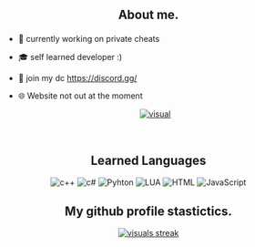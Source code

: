 <h2 align="center">




About me.</h2> 

- 📌 currently working on private cheats

- 🎓 self learned developer :)

- 🔗 join my dc https://discord.gg/

- 🌐 Website not out at the moment

  <p align="center">
    <a href="https://discord.com/users/980263440138502144">
        <img title="visual" alt="visual" src="https://discord.c99.nl/widget/theme-1/1108789278361784331.png"/>
    </a>
</p>

</pre><br>


<h2 align="center">Learned Languages</h2>
<p align="center">
  <img alt="c++" src="https://img.shields.io/badge/C%2B%2B-00599C?style=for-the-badge&logo=c%2B%2B&logoColor=white"></a> 
  <img alt="c#" src="https://img.shields.io/badge/C%23-239120?style=for-the-badge&logo=c-sharp&logoColor=white"></a> 
  <img alt="Pyhton" src="https://img.shields.io/badge/Python-FFD43B?style=for-the-badge&logo=python&logoColor=blue"></a>    
  <img alt="LUA" src="https://img.shields.io/badge/Lua-2C2D72?style=for-the-badge&logo=lua&logoColor=white"></a> 
  <img alt="HTML" src="https://img.shields.io/badge/HTML5-E34F26?style=for-the-badge&logo=html5&logoColor=white"></a> 
  <img alt="JavaScript" src="https://img.shields.io/badge/JavaScript-323330?style=for-the-badge&logo=javascript&logoColor=F7DF1E"></a> 
</p>

<h2 align="center">My github profile stastictics.</h2>

<p align="center">
    <a href="https://github.com/Visual1337">
        <img title="visual development" alt="visuals streak" src="https://github-readme-streak-stats.herokuapp.com/?user=hk-development&theme=dark&hide_border=true&stroke=f53b3b"/>
    </a>
</p><br>
